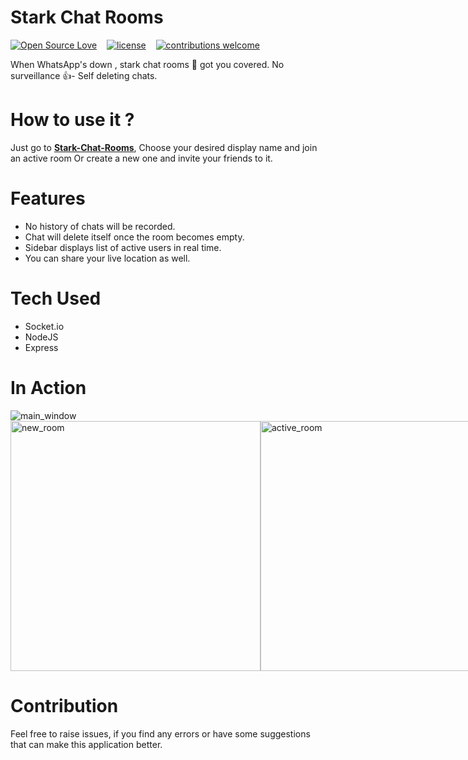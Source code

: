 # Stark Chat Rooms

[![Open Source Love](https://badges.frapsoft.com/os/v2/open-source.svg?v=102)](https://github.com/git-shashwat/Open-Chat-Rooms)  &nbsp;&nbsp;
[![license](https://img.shields.io/github/license/mashape/apistatus.svg)](https://github.com/git-shashwat/Open-Chat-Rooms)  &nbsp;&nbsp;
[![contributions welcome](https://img.shields.io/badge/contributions-welcome-brightgreen.svg?style=flat)](https://github.com/git-shashwat/Open-Chat-Rooms)

When WhatsApp's down , stark chat rooms 📱 got you covered. No surveillance 👍- Self deleting chats.

# How to use it ?
Just go to __[Stark-Chat-Rooms](https://stark-open-chat-rooms.herokuapp.com/)__, Choose your desired display name and join an active room Or create a new one and invite your friends to it.

# Features
- No history of chats will be recorded.
- Chat will delete itself once the room becomes empty.
- Sidebar displays list of active users in real time.
- You can share your live location as well.

# Tech Used
- Socket.io
- NodeJS
- Express

# In Action
<img src="https://user-images.githubusercontent.com/43851597/69007807-ba981800-0968-11ea-8be5-6f1b3538f820.png" alt="main_window"/>
<div style="display: flex;">
<img src="https://user-images.githubusercontent.com/43851597/69882089-0cd82200-12f5-11ea-849e-e4be3c11e7d8.png" alt="new_room" width="400"/>
<img src="https://user-images.githubusercontent.com/43851597/69882160-4b6ddc80-12f5-11ea-8c9d-b3f15f5cc24e.png" alt="active_room" width="400" />
</div>


# Contribution
Feel free to raise issues, if you find any errors or have some suggestions that can make this application better.

